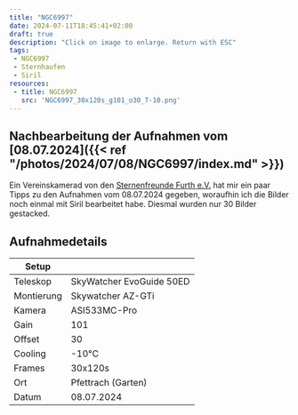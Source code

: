 ```yaml
---
title: "NGC6997"
date: 2024-07-11T18:45:41+02:00
draft: true
description: "Click on image to enlarge. Return with ESC" 
tags:
 - NGC6997
 - Sternhaufen
 - Siril
resources:
 - title: NGC6997
   src: 'NGC6997_30x120s_g101_o30_T-10.png'
---
```



## Nachbearbeitung der Aufnahmen vom [08.07.2024]({{< ref "/photos/2024/07/08/NGC6997/index.md" >}})

Ein Vereinskamerad von den [Sternenfreunde Furth e.V.](http://www.sternenfreunde-furth.org/) hat mir ein paar Tipps zu den Aufnahmen vom 08.07.2024 gegeben, woraufhin ich die Bilder noch einmal mit Siril bearbeitet habe.
Diesmal wurden nur 30 Bilder gestacked.


## Aufnahmedetails
|Setup       |                          |
|------------|--------------------------|
|Teleskop | SkyWatcher EvoGuide 50ED |
|Montierung | Skywatcher AZ-GTi |
|Kamera | ASI533MC-Pro |
|Gain | 101 |
|Offset | 30 |
|Cooling | -10°C |
|Frames | 30x120s |
|Ort | Pfettrach (Garten) |
|Datum | 08.07.2024 |

